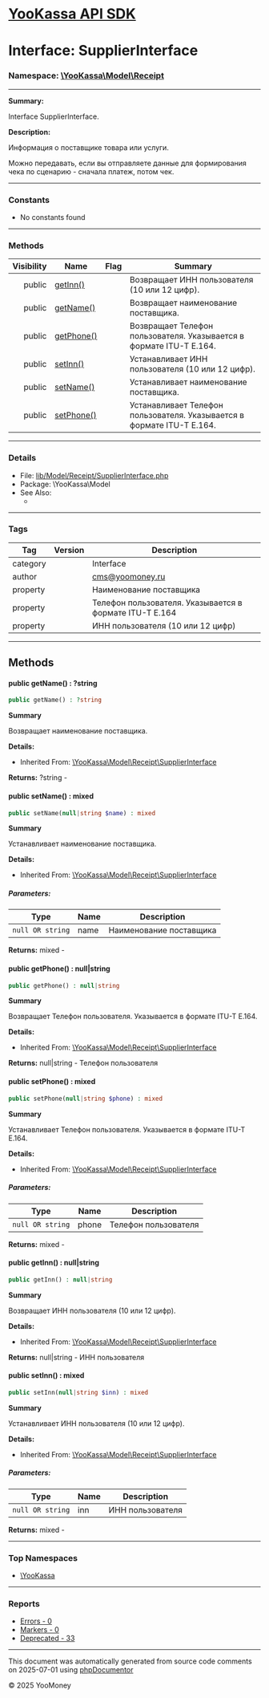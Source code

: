 # [YooKassa API SDK](../home.md)

# Interface: SupplierInterface
### Namespace: [\YooKassa\Model\Receipt](../namespaces/yookassa-model-receipt.md)
---
**Summary:**

Interface SupplierInterface.

**Description:**

Информация о поставщике товара или услуги.

Можно передавать, если вы отправляете данные для формирования чека по сценарию - сначала платеж, потом чек.

---
### Constants
* No constants found

---
### Methods
| Visibility | Name | Flag | Summary |
| ----------:| ---- | ---- | ------- |
| public | [getInn()](../classes/YooKassa-Model-Receipt-SupplierInterface.md#method_getInn) |  | Возвращает ИНН пользователя (10 или 12 цифр). |
| public | [getName()](../classes/YooKassa-Model-Receipt-SupplierInterface.md#method_getName) |  | Возвращает наименование поставщика. |
| public | [getPhone()](../classes/YooKassa-Model-Receipt-SupplierInterface.md#method_getPhone) |  | Возвращает Телефон пользователя. Указывается в формате ITU-T E.164. |
| public | [setInn()](../classes/YooKassa-Model-Receipt-SupplierInterface.md#method_setInn) |  | Устанавливает ИНН пользователя (10 или 12 цифр). |
| public | [setName()](../classes/YooKassa-Model-Receipt-SupplierInterface.md#method_setName) |  | Устанавливает наименование поставщика. |
| public | [setPhone()](../classes/YooKassa-Model-Receipt-SupplierInterface.md#method_setPhone) |  | Устанавливает Телефон пользователя. Указывается в формате ITU-T E.164. |

---
### Details
* File: [lib/Model/Receipt/SupplierInterface.php](../../lib/Model/Receipt/SupplierInterface.php)
* Package: \YooKassa\Model
* See Also:
  * [](https://yookassa.ru/developers/api)

---
### Tags
| Tag | Version | Description |
| --- | ------- | ----------- |
| category |  | Interface |
| author |  | cms@yoomoney.ru |
| property |  | Наименование поставщика |
| property |  | Телефон пользователя. Указывается в формате ITU-T E.164 |
| property |  | ИНН пользователя (10 или 12 цифр) |

---
## Methods
<a name="method_getName" class="anchor"></a>
#### public getName() : ?string

```php
public getName() : ?string
```

**Summary**

Возвращает наименование поставщика.

**Details:**
* Inherited From: [\YooKassa\Model\Receipt\SupplierInterface](../classes/YooKassa-Model-Receipt-SupplierInterface.md)

**Returns:** ?string - 


<a name="method_setName" class="anchor"></a>
#### public setName() : mixed

```php
public setName(null|string $name) : mixed
```

**Summary**

Устанавливает наименование поставщика.

**Details:**
* Inherited From: [\YooKassa\Model\Receipt\SupplierInterface](../classes/YooKassa-Model-Receipt-SupplierInterface.md)

##### Parameters:
| Type | Name | Description |
| ---- | ---- | ----------- |
| <code lang="php">null OR string</code> | name  | Наименование поставщика |

**Returns:** mixed - 


<a name="method_getPhone" class="anchor"></a>
#### public getPhone() : null|string

```php
public getPhone() : null|string
```

**Summary**

Возвращает Телефон пользователя. Указывается в формате ITU-T E.164.

**Details:**
* Inherited From: [\YooKassa\Model\Receipt\SupplierInterface](../classes/YooKassa-Model-Receipt-SupplierInterface.md)

**Returns:** null|string - Телефон пользователя


<a name="method_setPhone" class="anchor"></a>
#### public setPhone() : mixed

```php
public setPhone(null|string $phone) : mixed
```

**Summary**

Устанавливает Телефон пользователя. Указывается в формате ITU-T E.164.

**Details:**
* Inherited From: [\YooKassa\Model\Receipt\SupplierInterface](../classes/YooKassa-Model-Receipt-SupplierInterface.md)

##### Parameters:
| Type | Name | Description |
| ---- | ---- | ----------- |
| <code lang="php">null OR string</code> | phone  | Телефон пользователя |

**Returns:** mixed - 


<a name="method_getInn" class="anchor"></a>
#### public getInn() : null|string

```php
public getInn() : null|string
```

**Summary**

Возвращает ИНН пользователя (10 или 12 цифр).

**Details:**
* Inherited From: [\YooKassa\Model\Receipt\SupplierInterface](../classes/YooKassa-Model-Receipt-SupplierInterface.md)

**Returns:** null|string - ИНН пользователя


<a name="method_setInn" class="anchor"></a>
#### public setInn() : mixed

```php
public setInn(null|string $inn) : mixed
```

**Summary**

Устанавливает ИНН пользователя (10 или 12 цифр).

**Details:**
* Inherited From: [\YooKassa\Model\Receipt\SupplierInterface](../classes/YooKassa-Model-Receipt-SupplierInterface.md)

##### Parameters:
| Type | Name | Description |
| ---- | ---- | ----------- |
| <code lang="php">null OR string</code> | inn  | ИНН пользователя |

**Returns:** mixed - 




---

### Top Namespaces

* [\YooKassa](../namespaces/yookassa.md)

---

### Reports
* [Errors - 0](../reports/errors.md)
* [Markers - 0](../reports/markers.md)
* [Deprecated - 33](../reports/deprecated.md)

---

This document was automatically generated from source code comments on 2025-07-01 using [phpDocumentor](http://www.phpdoc.org/)

&copy; 2025 YooMoney